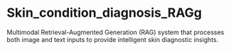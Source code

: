 # Skin_condition_diagnosis_RAGg
Multimodal Retrieval-Augmented Generation (RAG) system that processes both image and text inputs to provide intelligent skin diagnostic insights.
